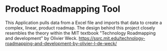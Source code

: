 # Product Roadmapping Tool

This Application pulls data from a Excel file and imports that data to create a complex, linear, product roadmap. The design behind this project closely resembles the theory within the MIT textbook "Technology Roadmapping and development" by Olivier Weck. 
https://ssrc.mit.edu/technology-roadmapping-and-development-by-olivier-l-de-weck/

